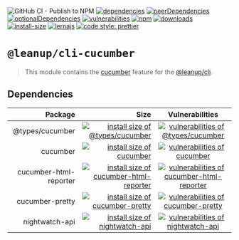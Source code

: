 ![GitHub CI - Publish to NPM](https://github.com/leanupjs/leanup/workflows/GitHub%20CI%20-%20Publish%20to%20NPM/badge.svg)
[![dependencies][dependencies]][dependencies-url]
[![peerDependencies][peerdependencies]][peerdependencies-url]
[![optionalDependencies][optionaldependencies]][optionaldependencies-url]
[![vulnerabilities][vulnerabilities]][vulnerabilities-url]
[![npm][npm]][npm-url]
[![downloads][downloads]][downloads-url]
[![install-size][install-size]][install-size-url]
[![lernajs][lernajs]][lernajs-url]
[![code style: prettier](https://img.shields.io/badge/code_style-prettier-ff69b4.svg)](https://github.com/prettier/prettier)

[npm]: https://img.shields.io/npm/v/@leanup/cli-cucumber
[npm-url]: https://www.npmjs.com/package/@leanup/cli-cucumber
[dependencies]: https://img.shields.io/david/leanupjs/leanup?path=packages/cli/plugins/cucumber
[dependencies-url]: https://david-dm.org/leanupjs/leanup?path=packages/cli/plugins/cucumber
[peerdependencies]: https://img.shields.io/david/peer/leanupjs/leanup?path=packages/cli/plugins/cucumber
[peerdependencies-url]: https://david-dm.org/leanupjs/leanup?path=packages/cli/plugins/cucumber&type=peer
[optionaldependencies]: https://img.shields.io/david/optional/leanupjs/leanup?path=packages/cli/plugins/cucumber
[optionaldependencies-url]: https://david-dm.org/leanupjs/leanup?path=packages/cli/plugins/cucumber&type=optional
[vulnerabilities]: https://snyk.io/test/npm/@leanup/cli-cucumber/badge.svg
[vulnerabilities-url]: https://snyk.io/test/npm/@leanup/cli-cucumber
[downloads]: https://img.shields.io/npm/dm/@leanup/cli-cucumber
[downloads-url]: https://npmcharts.com/compare/@leanup/cli-cucumber?minimal=true
[install-size]: https://packagephobia.now.sh/badge?p=@leanup/cli-cucumber
[install-size-url]: https://packagephobia.now.sh/result?p=@leanup/cli-cucumber
[lernajs]: https://img.shields.io/badge/managed%20with-lerna-blueviolet
[lernajs-url]: https://lerna.js.org

# `@leanup/cli-cucumber`

> This module contains the [cucumber](https://cucumber.io/) feature for the [@leanup/cli](https://www.npmjs.com/package/@leanup/cli).

## Dependencies

|                Package |                                                                                                                                                                   Size |                                                                      Vulnerabilities                                                                       |
| ---------------------: | ---------------------------------------------------------------------------------------------------------------------------------------------------------------------: | :--------------------------------------------------------------------------------------------------------------------------------------------------------: |
|        @types/cucumber |                      [![install size of @types/cucumber](https://packagephobia.now.sh/badge?p=@types/cucumber)](https://packagephobia.now.sh/result?p=@types/cucumber) |           [![vulnerabilities of @types/cucumber](https://snyk.io/test/npm/@types/cucumber/badge.svg)](https://snyk.io/test/npm/@types/cucumber)            |
|               cucumber |                                           [![install size of cucumber](https://packagephobia.now.sh/badge?p=cucumber)](https://packagephobia.now.sh/result?p=cucumber) |                      [![vulnerabilities of cucumber](https://snyk.io/test/npm/cucumber/badge.svg)](https://snyk.io/test/npm/cucumber)                      |
| cucumber-html-reporter | [![install size of cucumber-html-reporter](https://packagephobia.now.sh/badge?p=cucumber-html-reporter)](https://packagephobia.now.sh/result?p=cucumber-html-reporter) | [![vulnerabilities of cucumber-html-reporter](https://snyk.io/test/npm/cucumber-html-reporter/badge.svg)](https://snyk.io/test/npm/cucumber-html-reporter) |
|        cucumber-pretty |                      [![install size of cucumber-pretty](https://packagephobia.now.sh/badge?p=cucumber-pretty)](https://packagephobia.now.sh/result?p=cucumber-pretty) |           [![vulnerabilities of cucumber-pretty](https://snyk.io/test/npm/cucumber-pretty/badge.svg)](https://snyk.io/test/npm/cucumber-pretty)            |
|         nightwatch-api |                         [![install size of nightwatch-api](https://packagephobia.now.sh/badge?p=nightwatch-api)](https://packagephobia.now.sh/result?p=nightwatch-api) |             [![vulnerabilities of nightwatch-api](https://snyk.io/test/npm/nightwatch-api/badge.svg)](https://snyk.io/test/npm/nightwatch-api)             |
